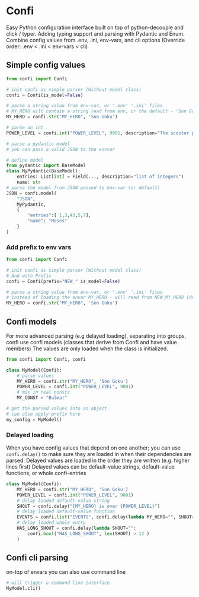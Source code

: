 
# Confi

Easy Python configuration interface built on top of python-decouple and click / typer.
Adding typing support and parsing with Pydantic and Enum.
Combine config values from .env, .ini, env-vars, and cli options
(Override order: .env < .ini < env-vars < cli)


## Simple config values


```python
from confi import Confi

# init confi as simple parser (Without model class)
confi = Confi(is_model=False)

# parse a string value from env-var, or '.env' '.ini' files
# MY_HERO will contain a string read from env, or the default - 'Son Goku'
MY_HERO = confi.str("MY_HERO", 'Son Goku')

# parse an int
POWER_LEVEL = confi.int("POWER_LEVEL", 9001, description="The scouter power reading")

# parse a pydantic model
# you can pass a valid JSON to the envvar

# define model
from pydantic import BaseModel
class MyPydantic(BaseModel):
    entries: List[int] = Field(..., description="list of integers")
    name: str
# parse the model from JSON passed to env-var (or default)
JSON = confi.model(
    "JSON",
    MyPydantic,
    {
        "entries":[ 1,3,43,5,7],
        "name": "Moses"
    }
)
```
### Add prefix to env vars
```python
from confi import Confi

# init confi as simple parser (Without model class)
# And with Prefix
confi = Confi(prefix="NEW_" is_model=False)

# parse a string value from env-var, or '.env' '.ini' files
# instead of loading the envar MY_HERO - will read from NEW_MY_HERO (due to prefix)
MY_HERO = confi.str("MY_HERO", 'Son Goku')
```

## Confi models
For more advanced parsing (e.g delayed loading), separating into groups, confi use confi models  (classes that derive from Confi and have value members)
The values are only loaded when the class is initialized.

```python
from confi import Confi, confi

class MyModel(Confi):
    # parse values
    MY_HERO = confi.str("MY_HERO", 'Son Goku')
    POWER_LEVEL = confi.int("POWER_LEVEL", 9001)
    # mix in real consts
    MY_CONST = "Bulma!"

# get the parsed values into an object
# can also apply prefix here
my_config = MyModel()
```

### Delayed loading
When you have config values that depend on one another; you can use `confi.delay()` to make sure they are loaded in when their dependencies are parsed.
Delayed values are loaded in the order they are written (e.g. higher lines first)
Delayed values can be default-value strings, default-value functions, or whole confi-entries

```python
class MyModel(Confi):
    MY_HERO = confi.str("MY_HERO", 'Son Goku')
    POWER_LEVEL = confi.int("POWER_LEVEL", 9001)
    # delay loaded default-value string
    SHOUT = confi.delay("{MY_HERO} is over {POWER_LEVEL}")
    # delay loaded default-value function
    EVENTS = confi.list("EVENTS", confi.delay(lambda MY_HERO="", SHOUT="": [MY_HERO, SHOUT]) )
    # delay loaded whole entry
    HAS_LONG_SHOUT = confi.delay(lambda SHOUT="":
        confi.bool("HAS_LONG_SHOUT", len(SHOUT) > 12 )
    )
```
## Confi cli parsing
on-top of envars you can also use command line
```python
# will trigger a command line interface
MyModel.cli()
```
